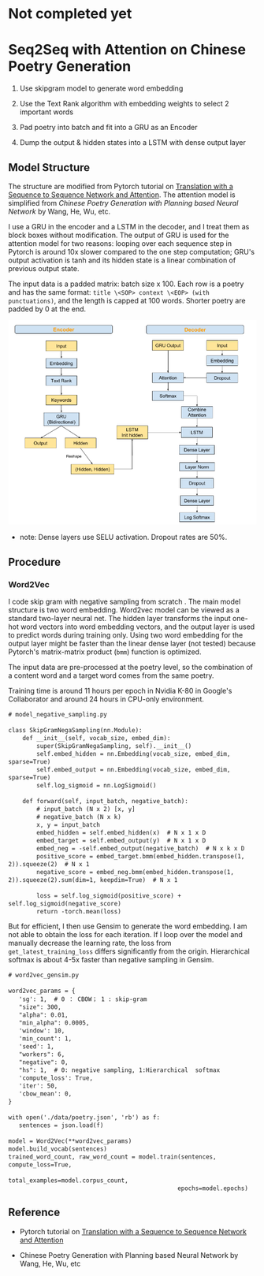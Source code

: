 # Not completed yet 

# Seq2Seq with Attention on Chinese Poetry Generation

1. Use skipgram model to generate word embedding

2. Use the Text Rank algorithm with embedding weights to select 2 important words

3. Pad poetry into batch and fit into a GRU as an Encoder

4. Dump the output & hidden states into a LSTM with dense output layer

## Model Structure 
The structure are modified from Pytorch tutorial on [Translation with a Sequence to Sequence Network and Attention](https://pytorch.org/tutorials/intermediate/seq2seq_translation_tutorial.html#evaluation). The attention model is simplified from _Chinese Poetry Generation with Planning based Neural Network_ by Wang, He, Wu, etc. 

I use a GRU in the encoder and a LSTM in the decoder, and I treat them as block boxes without modification. The output of GRU is used for the attention model for two reasons: looping over each sequence step in Pytorch is around 10x slower compared to the one step computation; GRU's output activation is tanh and its hidden state is a linear combination of previous output state.

The input data is a padded matrix: batch size x 100. Each row is a poetry and has the same format: ```title \<SOP> context \<EOP> (with punctuations)```, and the length is capped at 100 words. Shorter poetry are padded by 0 at the end.  

![Overview](Model.png)

* note: Dense layers use SELU activation. Dropout rates are 50%.


## Procedure

### Word2Vec
I code skip gram with negative sampling from scratch . The main model structure is two word embedding. Word2vec model can be viewed as a standard two-layer neural net. The hidden layer transforms the input one-hot word vectors into word embedding vectors, and the output layer is used to predict words during training only. Using two word embedding for the output layer might be faster than the linear dense layer (not tested) because Pytorch's matrix-matrix product (```bmm```) function is optimized. 

The input data are pre-processed at the poetry level, so the combination of a content word and a target word comes from the same poetry.

Training time is around 11 hours per epoch in Nvidia K-80 in Google's Collaborator and around 24 hours in CPU-only environment. 
 
```angular2html
# model_negative_sampling.py

class SkipGramNegaSampling(nn.Module):
    def __init__(self, vocab_size, embed_dim):
        super(SkipGramNegaSampling, self).__init__()
        self.embed_hidden = nn.Embedding(vocab_size, embed_dim, sparse=True)
        self.embed_output = nn.Embedding(vocab_size, embed_dim, sparse=True)
        self.log_sigmoid = nn.LogSigmoid()

    def forward(self, input_batch, negative_batch):
        # input_batch (N x 2) [x, y]
        # negative_batch (N x k)
        x, y = input_batch
        embed_hidden = self.embed_hidden(x)  # N x 1 x D
        embed_target = self.embed_output(y)  # N x 1 x D
        embed_neg = -self.embed_output(negative_batch)  # N x k x D
        positive_score = embed_target.bmm(embed_hidden.transpose(1, 2)).squeeze(2)  # N x 1
        negative_score = embed_neg.bmm(embed_hidden.transpose(1, 2)).squeeze(2).sum(dim=1, keepdim=True)  # N x 1

        loss = self.log_sigmoid(positive_score) + self.log_sigmoid(negative_score)
        return -torch.mean(loss)
```

 But for efficient, I then use Gensim to generate the word embedding. I am not able to obtain the loss for each iteration. 
 If I loop over the model and manually decrease the learning rate, the loss from ```get_latest_training_loss``` differs significantly from the origin.  Hierarchical softmax is about 4-5x faster than negative sampling in Gensim.
 
 ```angular2html
# word2vec_gensim.py

word2vec_params = {
    'sg': 1,  # 0 ： CBOW； 1 : skip-gram
    "size": 300,
    "alpha": 0.01,
    "min_alpha": 0.0005,
    'window': 10,
    'min_count': 1,
    'seed': 1,
    "workers": 6,
    "negative": 0,
    "hs": 1,  # 0: negative sampling, 1:Hierarchical  softmax
    'compute_loss': True,
    'iter': 50,
    'cbow_mean': 0,
}

with open('./data/poetry.json', 'rb') as f:
    sentences = json.load(f)

model = Word2Vec(**word2vec_params)
model.build_vocab(sentences)
trained_word_count, raw_word_count = model.train(sentences, compute_loss=True,
                                                 total_examples=model.corpus_count,
                                                 epochs=model.epochs)
```
 
 ## Reference
* Pytorch tutorial on [Translation with a Sequence to Sequence Network and Attention](https://pytorch.org/tutorials/intermediate/seq2seq_translation_tutorial.html#evaluation)

* Chinese Poetry Generation with Planning based Neural Network by Wang, He, Wu, etc
